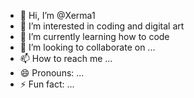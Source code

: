 - 👋 Hi, I’m @Xerma1
- 👀 I’m interested in coding and digital art
- 🌱 I’m currently learning how to code
- 💞️ I’m looking to collaborate on ...
- 📫 How to reach me ...
- 😄 Pronouns: ...
- ⚡ Fun fact: ...

<!---
Xerma1/Xerma1 is a ✨ special ✨ repository because its `README.md` (this file) appears on your GitHub profile.
You can click the Preview link to take a look at your changes.
--->
